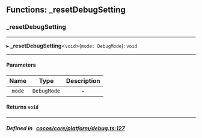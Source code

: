 ## Functions: _resetDebugSetting

### _resetDebugSetting


___
▸ **_resetDebugSetting**<`void`\>(`mode: DebugMode`): `void`
___


#### Parameters

| Name | Type | Description |
| :------: | :------: | :------: |
| `mode` | `DebugMode` | - |

#### Returns `void` 
___


##### Defined in &nbsp;   [cocos/core/platform/debug.ts:127](https://github.com/cocos-creator/engine/blob/c7bf6b8a9/cocos/core/platform/debug.ts#L127)&nbsp;
